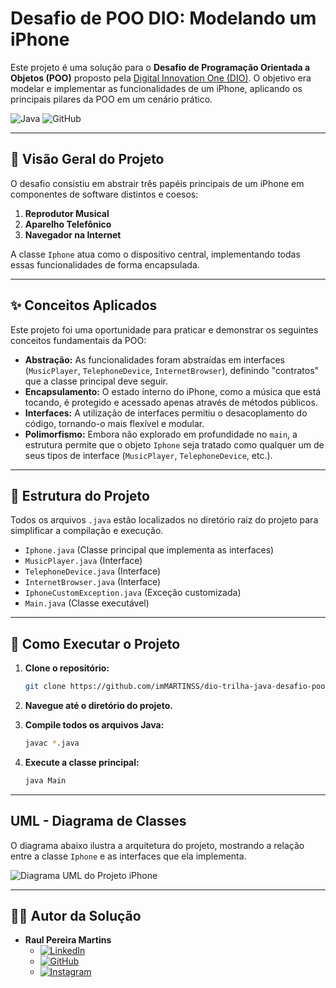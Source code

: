 # Desafio de POO DIO: Modelando um iPhone

Este projeto é uma solução para o **Desafio de Programação Orientada a Objetos (POO)** proposto pela [Digital Innovation One (DIO)](https://www.dio.me/). O objetivo era modelar e implementar as funcionalidades de um iPhone, aplicando os principais pilares da POO em um cenário prático.

![Java](https://img.shields.io/badge/Java-21-ED8B00?style=for-the-badge&logo=openjdk&logoColor=white)
![GitHub](https://img.shields.io/badge/GitHub-181717?style=for-the-badge&logo=github&logoColor=white)

---

## 📱 Visão Geral do Projeto

O desafio consistiu em abstrair três papéis principais de um iPhone em componentes de software distintos e coesos:

1.  **Reprodutor Musical**
2.  **Aparelho Telefônico**
3.  **Navegador na Internet**

A classe `Iphone` atua como o dispositivo central, implementando todas essas funcionalidades de forma encapsulada.

---

## ✨ Conceitos Aplicados

Este projeto foi uma oportunidade para praticar e demonstrar os seguintes conceitos fundamentais da POO:

* **Abstração:** As funcionalidades foram abstraídas em interfaces (`MusicPlayer`, `TelephoneDevice`, `InternetBrowser`), definindo "contratos" que a classe principal deve seguir.
* **Encapsulamento:** O estado interno do iPhone, como a música que está tocando, é protegido e acessado apenas através de métodos públicos.
* **Interfaces:** A utilização de interfaces permitiu o desacoplamento do código, tornando-o mais flexível e modular.
* **Polimorfismo:** Embora não explorado em profundidade no `main`, a estrutura permite que o objeto `Iphone` seja tratado como qualquer um de seus tipos de interface (`MusicPlayer`, `TelephoneDevice`, etc.).

---

## 📂 Estrutura do Projeto

Todos os arquivos `.java` estão localizados no diretório raiz do projeto para simplificar a compilação e execução.

* `Iphone.java` (Classe principal que implementa as interfaces)
* `MusicPlayer.java` (Interface)
* `TelephoneDevice.java` (Interface)
* `InternetBrowser.java` (Interface)
* `IphoneCustomException.java` (Exceção customizada)
* `Main.java` (Classe executável)

---

## 🚀 Como Executar o Projeto

1.  **Clone o repositório:**
    ```bash
    git clone https://github.com/imMARTINSS/dio-trilha-java-desafio-poo.git
    ```
2.  **Navegue até o diretório do projeto.**

3.  **Compile todos os arquivos Java:**
    ```bash
    javac *.java
    ```
4.  **Execute a classe principal:**
    ```bash
    java Main
    ```

---

##  UML - Diagrama de Classes

O diagrama abaixo ilustra a arquitetura do projeto, mostrando a relação entre a classe `Iphone` e as interfaces que ela implementa.

![Diagrama UML do Projeto iPhone](https://github.com/imMARTINSS/dio-desafio-poo/blob/main/UML-dio-poo.png)

---

## 👨‍💻 Autor da Solução

* **Raul Pereira Martins**
    * [![LinkedIn](https://img.shields.io/badge/LinkedIn-0077B5?style=for-the-badge&logo=linkedin&logoColor=white)](https://www.linkedin.com/in/martinsraull/)
    * [![GitHub](https://img.shields.io/badge/GitHub-181717?style=for-the-badge&logo=github&logoColor=white)](https://github.com/imMARTINSS)
    * [![Instagram](https://img.shields.io/badge/Instagram-E4405F?style=for-the-badge&logo=instagram&logoColor=white)](https://www.instagram.com/raull__martinss/)
